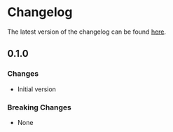 # Changelog

The latest version of the changelog can be found [here](/Azure/bicep-registry-modules/blob/main/avm/res/hybrid-compute/license/CHANGELOG.md).

## 0.1.0

### Changes

- Initial version

### Breaking Changes

- None
